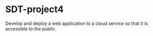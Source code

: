 # SDT-project4
Develop and deploy a web application to a cloud service so that it is accessible to the public.
